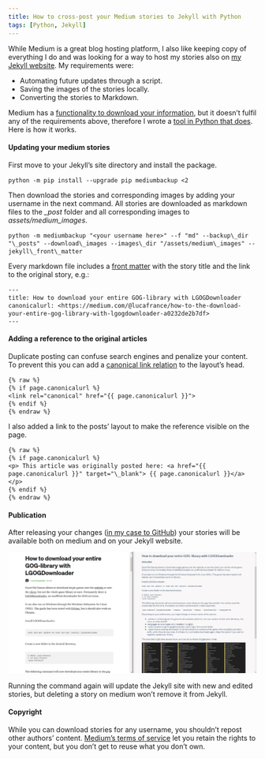 ```yaml
---
title: How to cross-post your Medium stories to Jekyll with Python
tags: [Python, Jekyll]
---
```


While Medium is a great blog hosting platform, I also like keeping copy of everything I do and was looking for a way to host my stories also on [my Jekyll website](https://lucafrance.github.io/). My requirements were:


* Automating future updates through a script.
* Saving the images of the stories locally.
* Converting the stories to Markdown.

Medium has a [functionality to download your information,](https://help.medium.com/hc/en-us/articles/115004745787-Download-your-information) but it doesn’t fulfil any of the requirements above, therefore I wrote a [tool in Python that does](https://pypi.org/project/mediumbackup/). Here is how it works.

#### Updating your medium stories

First move to your Jekyll’s site directory and install the package.


```
python -m pip install --upgrade pip mediumbackup <2
```
Then download the stories and corresponding images by adding your username in the next command. All stories are downloaded as markdown files to the *\_post* folder and all corresponding images to *assets/medium\_images*.


```
python -m mediumbackup "<your username here>" --f "md" --backup\_dir "\_posts" --download\_images --images\_dir "/assets/medium\_images" --jekyll\_front\_matter
```
Every markdown file includes a [front matter](https://jekyllrb.com/docs/front-matter/) with the story title and the link to the original story, e.g.:


```
---
title: How to download your entire GOG-library with LGOGDownloader
canonicalurl: <https://medium.com/@lucafrance/how-to-the-download-your-entire-gog-library-with-lgogdownloader-a0232de2b7df>
---
```
#### Adding a reference to the original articles

Duplicate posting can confuse search engines and penalize your content. To prevent this you can add a [canonical link relation](http://microformats.org/wiki/rel-canonical) to the layout’s head.


```
{% raw %}
{% if page.canonicalurl %}
<link rel="canonical" href="{{ page.canonicalurl }}">
{% endif %}
{% endraw %}
```
I also added a link to the posts’ layout to make the reference visible on the page.


```
{% raw %}
{% if page.canonicalurl %}
<p> This article was originally posted here: <a href="{{ page.canonicalurl }}" target="\_blank"> {{ page.canonicalurl }}</a></p>
{% endif %}
{% endraw %}
```

#### Publication

After releasing your changes ([in my case to GitHub](https://github.com/lucafrance/lucafrance.github.io)) your stories will be available both on medium and on your Jekyll website.

![](/assets/2020/medium_images/1S4onWSOAcLmgpfgDxHdpg.png)

Running the command again will update the Jekyll site with new and edited stories, but deleting a story on medium won’t remove it from Jekyll.

#### Copyright

While you can download stories for any username, you shouldn’t repost other authors’ content. [Medium’s terms of service](https://policy.medium.com/medium-terms-of-service-9db0094a1e0f) let you retain the rights to your content, but you don’t get to reuse what you don’t own.
